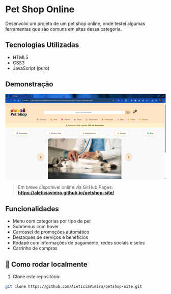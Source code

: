 # Pet Shop Online

Desenvolvi um projeto de um pet shop online, onde testei algumas ferramentas que são comuns em sites dessa categoria.

## Tecnologias Utilizadas

- HTML5
- CSS3
- JavaScript (puro)

## Demonstração

![Preview do site](preview.png)

> Em breve disponível online via GitHub Pages:
**https://aleticiavieira.github.io/petshop-site/**

## Funcionalidades

- Menu com categorias por tipo de pet
- Submenus com hover
- Carrossel de promoções automático
- Destaques de serviços e benefícios
- Rodapé com informações de pagamento, redes sociais e selos
- Carrinho de compras

## 🚀 Como rodar localmente

1. Clone este repositório:
```bash
git clone https://github.com/ALeticiaVieira/petshop-site.git
